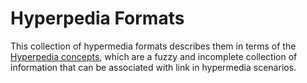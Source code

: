 # Hyperpedia Formats

This collection of hypermedia formats describes them in terms of the [Hyperpedia concepts](../concepts.md), which are a fuzzy and incomplete collection of information that can be associated with link in hypermedia scenarios.
